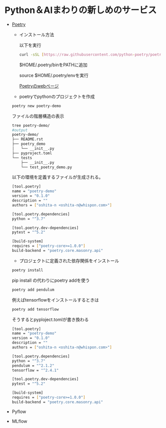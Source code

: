 # Python＆AIまわりの新しめのサービス

- [Poetry](https://github.com/python-poetry/poetry)
    - インストール方法

        以下を実行

        ```bash
        curl -sSL [https://raw.githubusercontent.com/python-poetry/poetry/master/get-poetry.py](https://raw.githubusercontent.com/python-poetry/poetry/master/get-poetry.py) | python
        ```

        $HOME/.poetry/binをPATHに追加

        source $HOME/.poetry/envを実行

        [Poetryのwebページ](https://python-poetry.org/)

    - poetryでpythonのプロジェクトを作成

    ```bash
    poetry new poetry-demo
    ```

    ファイルの階層構造の表示

    ```bash
    tree poetry-demo/
    #output
    poetry-demo/
    ├── README.rst
    ├── poetry_demo
    │   └── __init__.py
    ├── pyproject.toml
    └── tests
        ├── __init__.py
        └── test_poetry_demo.py
    ```

    以下の環境を定義するファイルが生成される。

    ```bash
    [tool.poetry]
    name = "poetry-demo"
    version = "0.1.0"
    description = ""
    authors = ["oshita-n <oshita-n@whispon.com>"]

    [tool.poetry.dependencies]
    python = "^3.7"

    [tool.poetry.dev-dependencies]
    pytest = "^5.2"

    [build-system]
    requires = ["poetry-core>=1.0.0"]
    build-backend = "poetry.core.masonry.api"
    ```

    - プロジェクトに定義された依存関係をインストール

    ```bash
    poetry install
    ```

    pip install の代わりにpoetry addを使う

    ```bash
    poetry add pendulum
    ```

    例えばtensorflowをインストールするときは

    ```bash
    poetry add tensorflow
    ```

    そうするとpyploject.tomlが書き換わる

    ```bash
    [tool.poetry]
    name = "poetry-demo"
    version = "0.1.0"
    description = ""
    authors = ["oshita-n <oshita-n@whispon.com>"]

    [tool.poetry.dependencies]
    python = "^3.7"
    pendulum = "^2.1.2"
    tensorflow = "^2.4.1"

    [tool.poetry.dev-dependencies]
    pytest = "^5.2"

    [build-system]
    requires = ["poetry-core>=1.0.0"]
    build-backend = "poetry.core.masonry.api"
    ```

- Pyflow
- MLflow